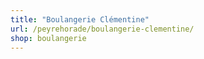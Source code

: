 ```yaml
---
title: "Boulangerie Clémentine"
url: /peyrehorade/boulangerie-clementine/
shop: boulangerie
---
```

